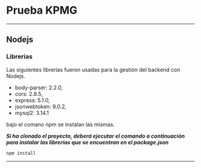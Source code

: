 # Prueba KPMG
---
## Nodejs

### Librerias

Las siguientes librerías fueron usadas para la gestión del backend con Nodejs.

- body-parser: 2.2.0,
- cors: 2.8.5,
- express: 5.1.0,
- jsonwebtoken: 9.0.2,
- mysql2: 3.14.1

bajo el comano npm se instalan las mismas.

***Si ha clonado el proyecto, deberá ejecutar el comando a continuación para instalar las librerías que se encuentran en el package.json***

```
npm install
```
---
